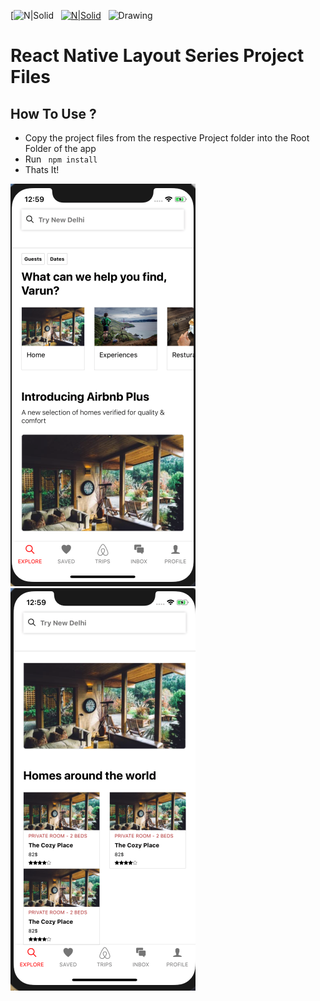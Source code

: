 [![N|Solid](https://i0.wp.com/unsureprogrammercom.files.wordpress.com/2018/04/expo.png?ssl=1&w=450)&nbsp;&nbsp;
[![N|Solid](https://nativebase.io/assets/img/front-page-icon.png)](https://nodesource.com/products/nsolid)&nbsp;&nbsp;
<img src="https://cdn.rawgit.com/lucasbento/react-native-actions/master/common/media/logo.png" alt="Drawing" style="width: 200px;height"/>

# React Native Layout Series Project Files



## How To Use ? 

- Copy the project files from the respective Project folder into the Root Folder of the app
- Run ``` npm install``` 
- Thats It!


![Image 1](assets/first.png)
![Image 2](assets/second.png)
